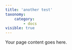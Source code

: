 ```yaml
---
title: 'another test'
taxonomy:
    category:
        - docs
visible: true
---
```


Your page content goes here.
